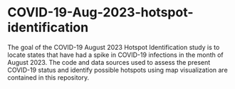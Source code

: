 # COVID-19-Aug-2023-hotspot-identification
The goal of the COVID-19 August 2023 Hotspot Identification study is to locate states that have had a spike in COVID-19 infections in the month of August 2023. The code and data sources used to assess the present COVID-19 status and identify possible hotspots using map visualization are contained in this repository. 
